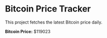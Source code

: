 # Bitcoin Price Tracker

This project fetches the latest Bitcoin price daily.

**Bitcoin Price:** $119023
